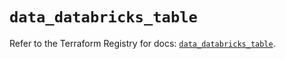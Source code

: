 # `data_databricks_table`

Refer to the Terraform Registry for docs: [`data_databricks_table`](https://registry.terraform.io/providers/databricks/databricks/1.45.0/docs/data-sources/table).
